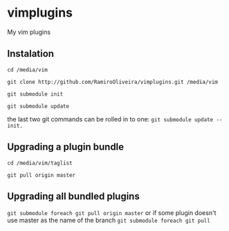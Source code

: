 # vimplugins
My vim plugins

## Instalation
```
cd /media/vim

git clone http://github.com/RamiroOliveira/vimplugins.git /media/vim

git submodule init

git submodule update
```

the last two git commands can be rolled in to one: `git submodule update --init.`

## Upgrading a plugin bundle
```
cd /media/vim/taglist

git pull origin master
```
## Upgrading all bundled plugins
`git submodule foreach git pull origin master` or if some plugin doesn't use master as the name of the branch
`git submodule foreach git pull`

